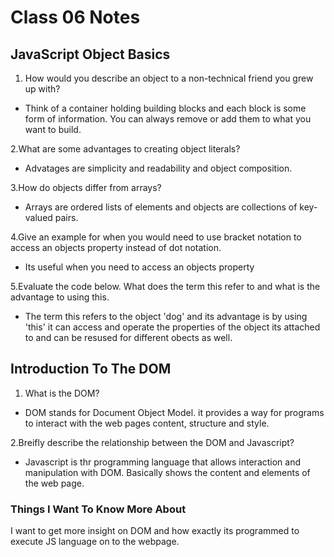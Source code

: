 # Class 06 Notes

## JavaScript Object Basics

1. How would you describe an object to a non-technical friend you grew up with?

- Think of a container holding building blocks and each block is some form of information. You can always remove or add them to what you want to build.

2.What are some advantages to creating object literals?

- Advatages are simplicity and readability and object composition.

3.How do objects differ from arrays?

- Arrays are ordered lists of elements and objects are collections of key-valued pairs.

4.Give an example for when you would need to use bracket notation to access an objects property instead of dot notation.

- Its useful when you need to access an objects property

5.Evaluate the code below. What does the term this refer to and what is the advantage to using this.

- The term this refers to the object 'dog' and its advantage is by using 'this' it can access and operate the properties of the object its attached to and can be resused for different obects as well.

## Introduction To The DOM

1. What is the DOM?

- DOM stands for Document Object Model. it provides a way for programs to interact with the web pages content, structure and style.

2.Breifly describe the relationship between the DOM and Javascript?

- Javascript is thr programming language that allows interaction and manipulation with DOM. Basically shows the content and elements of the web page.

### Things I Want To Know More About

I want to get more insight on DOM and how exactly its programmed to execute JS language on to the webpage.
